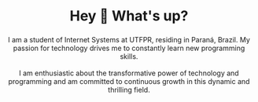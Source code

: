 <h1 align="center">Hey 👋 What's up?</h1>

###

<p align="center">I am a student of Internet Systems at UTFPR, residing in Paraná, Brazil. My passion for technology drives me to constantly learn new programming skills.<br><br>I am enthusiastic about the transformative power of technology and programming and am committed to continuous growth in this dynamic and thrilling field.</p>
